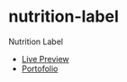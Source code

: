 # nutrition-label
 Nutrition Label
 <ul>
 <li>
 <a href="https://codringavan.github.io/nutrition-label/">Live Preview</a>
 </li>
   <li>
 <a href="https://codringavan.github.io/">Portofolio</a>
 </li>
 </ul>